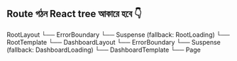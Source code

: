 ## Route গঠন React tree আকারে হবে 👇

RootLayout
└── ErrorBoundary
└── Suspense (fallback: RootLoading)
└── RootTemplate
└── DashboardLayout
└── ErrorBoundary
└── Suspense (fallback: DashboardLoading)
└── DashboardTemplate
└── Page
